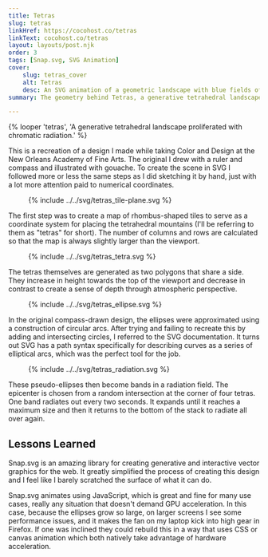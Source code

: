 ```yaml
---
title: Tetras
slug: tetras
linkHref: https://cocohost.co/tetras
linkText: cocohost.co/tetras
layout: layouts/post.njk
order: 3
tags: [Snap.svg, SVG Animation]
cover:
    slug: tetras_cover
    alt: Tetras
    desc: An SVG animation of a geometric landscape with blue fields of color radiating from it
summary: The geometry behind Tetras, a generative tetrahedral landscape proliferated with chromatic radiation.

---
```

{% looper 'tetras', 'A generative tetrahedral landscape proliferated with chromatic radiation.' %}

This is a recreation of a design I made while taking Color and Design at the New Orleans Academy of Fine Arts. The original I drew with a ruler and compass and illustrated with gouache. To create the scene in SVG I followed more or less the same steps as I did sketching it by hand, just with a lot more attention paid to numerical coordinates.

<figure class="diagram">
    {% include ../../svg/tetras_tile-plane.svg %}
</figure>

The first step was to create a map of rhombus-shaped tiles to serve as a coordinate system for placing the tetrahedral mountains (I'll be referring to them as "tetras" for short). The number of columns and rows are calculated so that the map is always slightly larger than the viewport.

<figure class="diagram">
    {% include ../../svg/tetras_tetra.svg %}
</figure>

The tetras themselves are generated as two polygons that share a side. They increase in height towards the top of the viewport and decrease in contrast to create a sense of depth through atmospheric perspective.

<figure class="diagram">
    {% include ../../svg/tetras_ellipse.svg %}
</figure>

In the original compass-drawn design, the ellipses were approximated using a construction of circular arcs. After trying and failing to recreate this by adding and intersecting circles, I referred to the SVG documentation. It turns out SVG has a path syntax specifically for describing curves as a series of elliptical arcs, which was the perfect tool for the job.

<figure class="diagram">
    {% include ../../svg/tetras_radiation.svg %}
</figure>

These pseudo-ellipses then become bands in a radiation field. The epicenter is chosen from a random intersection at the corner of four tetras. One band radiates out every two seconds. It expands until it reaches a maximum size and then it returns to the bottom of the stack to radiate all over again.

## Lessons Learned
Snap.svg is an amazing library for creating generative and interactive vector graphics for the web. It greatly simplified the process of creating this design and I feel like I barely scratched the surface of what it can do.

Snap.svg animates using JavaScript, which is great and fine for many use cases, really any situation that doesn't demand GPU acceleration. In this case, because the ellipses grow so large, on larger screens I see some performance issues, and it makes the fan on my laptop kick into high gear in Firefox. If one was inclined they could rebuild this in a way that uses CSS or canvas animation which both natively take advantage of hardware acceleration.
